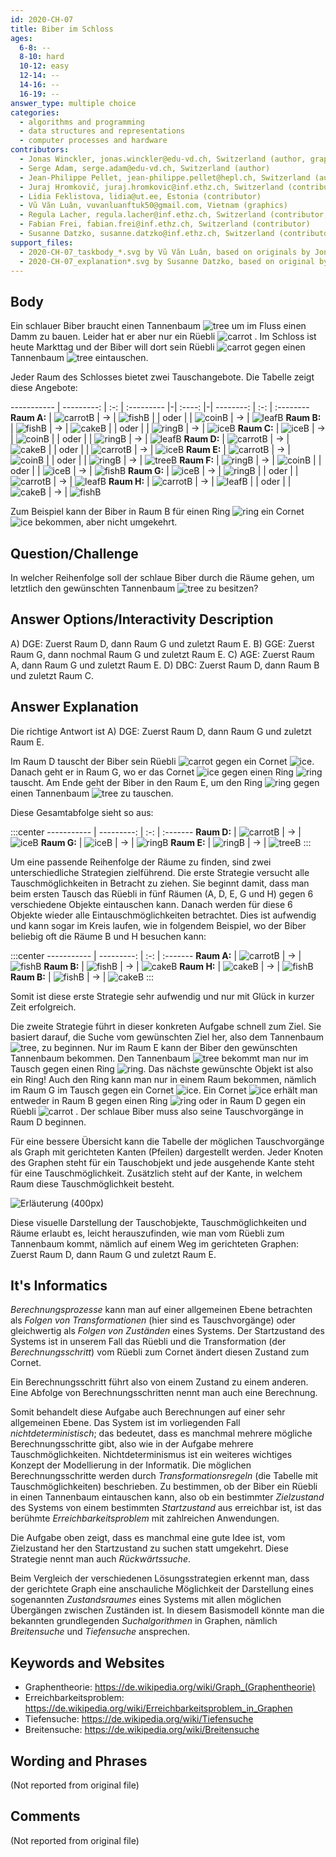 ```yaml
---
id: 2020-CH-07
title: Biber im Schloss
ages:
  6-8: --
  8-10: hard
  10-12: easy
  12-14: --
  14-16: --
  16-19: --
answer_type: multiple choice
categories:
  - algorithms and programming
  - data structures and representations
  - computer processes and hardware
contributors:
  - Jonas Winckler, jonas.winckler@edu-vd.ch, Switzerland (author, graphics)
  - Serge Adam, serge.adam@edu-vd.ch, Switzerland (author)
  - Jean-Philippe Pellet, jean-philippe.pellet@hepl.ch, Switzerland (author, graphics)
  - Juraj Hromkovič, juraj.hromkovic@inf.ethz.ch, Switzerland (contributor)
  - Lidia Feklistova, lidia@ut.ee, Estonia (contributor)
  - Vũ Văn Luân, vuvanluanftuk50@gmail.com, Vietnam (graphics)
  - Regula Lacher, regula.lacher@inf.ethz.ch, Switzerland (contributor, translation from English into German)
  - Fabian Frei, fabian.frei@inf.ethz.ch, Switzerland (contributor)
  - Susanne Datzko, susanne.datzko@inf.ethz.ch, Switzerland (contributor, graphics)
support_files:
  - 2020-CH-07_taskbody_*.svg by Vũ Văn Luân, based on originals by Jonas Winckler
  - 2020-CH-07_explanation*.svg by Susanne Datzko, based on original by Jean-Philippe Pellet
---
```

[cake]:   graphics/2020-CH-07_taskbody_cake.svg   "Kuchen (15px)"
[carrot]: graphics/2020-CH-07_taskbody_carrot.svg "Rüebli (15px)"
[coin]:   graphics/2020-CH-07_taskbody_coin.svg   "Münze (16px)"
[fish]:   graphics/2020-CH-07_taskbody_fish.svg   "Fisch (19px)"
[ice]:    graphics/2020-CH-07_taskbody_ice.svg    "Cornet (11px)"
[leaf]:   graphics/2020-CH-07_taskbody_leaf.svg   "Blatt (17px)"
[ring]:   graphics/2020-CH-07_taskbody_ring.svg   "Ring (15px)"
[tree]:   graphics/2020-CH-07_taskbody_tree.svg   "Tannenbaum (15px)"
[cakeB]:   graphics/2020-CH-07_taskbody_cake.svg   "Kuchen (30px)"
[carrotB]: graphics/2020-CH-07_taskbody_carrot.svg "Rüebli (30px)"
[coinB]:   graphics/2020-CH-07_taskbody_coin.svg   "Münze (33px)"
[fishB]:   graphics/2020-CH-07_taskbody_fish.svg   "Fisch (39px)"
[iceB]:    graphics/2020-CH-07_taskbody_ice.svg    "Cornet (20px)"
[leafB]:   graphics/2020-CH-07_taskbody_leaf.svg   "Blatt (34px)"
[ringB]:   graphics/2020-CH-07_taskbody_ring.svg   "Ring (30px)"
[treeB]:   graphics/2020-CH-07_taskbody_tree.svg   "Tannenbaum (31px)"

## Body

Ein schlauer Biber braucht einen Tannenbaum ![tree] um im Fluss einen Damm zu bauen. Leider hat er aber nur ein Rüebli ![carrot] . Im Schloss ist heute Markttag und der Biber will dort sein Rüebli ![carrot] gegen einen Tannenbaum ![tree] eintauschen.

Jeder Raum des Schlosses bietet zwei Tauschangebote. Die Tabelle zeigt diese Angebote:

<!-- TODO hrules -->

----------- | ---------: | :-: | :--------- |-| :----: |-|  --------: | :-: | :--------
**Raum A:** | ![carrotB] |  →  | ![fishB]   | |  oder  | | ![coinB]   |  →  | ![leafB] 
**Raum B:** | ![fishB]   |  →  | ![cakeB]   | |  oder  | | ![ringB]   |  →  | ![iceB]
**Raum C:** | ![iceB]    |  →  | ![coinB]   | |  oder  | | ![ringB]   |  →  | ![leafB] 
**Raum D:** | ![carrotB] |  →  | ![cakeB]   | |  oder  | | ![carrotB] |  →  | ![iceB] 
**Raum E:** | ![carrotB] |  →  | ![coinB]   | |  oder  | | ![ringB]   |  →  | ![treeB] 
**Raum F:** | ![ringB]   |  →  | ![coinB]   | |  oder  | | ![iceB]    |  →  | ![fishB] 
**Raum G:** | ![iceB]    |  →  | ![ringB]   | |  oder  | | ![carrotB] |  →  | ![leafB] 
**Raum H:** | ![carrotB] |  →  | ![leafB]   | |  oder  | | ![cakeB]   |  →  | ![fishB] 



Zum Beispiel kann der Biber in Raum B für einen Ring ![ring] ein Cornet ![ice] bekommen, aber nicht umgekehrt.


## Question/Challenge

In welcher Reihenfolge soll der schlaue Biber durch die Räume gehen, um letztlich den gewünschten Tannenbaum ![tree]  zu besitzen?


## Answer Options/Interactivity Description


 A)  DGE: Zuerst Raum D, dann Raum G und zuletzt Raum E.
 B)  GGE: Zuerst Raum G, dann nochmal Raum G und zuletzt Raum E.
 C)  AGE: Zuerst Raum A, dann Raum G und zuletzt Raum E.
 D)  DBC: Zuerst Raum D, dann Raum B und zuletzt Raum C.


## Answer Explanation

Die richtige Antwort ist A) DGE: Zuerst Raum D, dann Raum G und zuletzt Raum E.

Im Raum D tauscht der Biber sein Rüebli ![carrot] gegen ein Cornet ![ice]. Danach geht er in Raum G, wo er das Cornet ![ice] gegen einen Ring ![ring] tauscht. Am Ende geht der Biber in den Raum E, um den Ring ![ring] gegen einen Tannenbaum ![tree] zu tauschen.

Diese Gesamtabfolge sieht so aus:

:::center
----------- | ---------: | :-: | :-------
**Raum D:** | ![carrotB] |  →  | ![iceB]
**Raum G:** | ![iceB]    |  →  | ![ringB]
**Raum E:** | ![ringB]   |  →  | ![treeB]
:::

Um eine passende Reihenfolge der Räume zu finden, sind zwei unterschiedliche Strategien zielführend. Die erste Strategie versucht alle Tauschmöglichkeiten in Betracht zu ziehen. Sie beginnt damit, dass man beim ersten Tausch das Rüebli in fünf Räumen (A, D, E, G und H) gegen 6 verschiedene Objekte eintauschen kann. Danach werden für diese 6 Objekte wieder alle Eintauschmöglichkeiten betrachtet. Dies ist aufwendig und kann sogar im Kreis laufen, wie in folgendem Beispiel, wo der Biber beliebig oft die Räume B und H besuchen kann:

:::center
----------- | ---------: | :-: | :-------
**Raum A:** | ![carrotB] |  →  | ![fishB]
**Raum B:** | ![fishB]   |  →  | ![cakeB]
**Raum H:** | ![cakeB]   |  →  | ![fishB]
**Raum B:** | ![fishB]   |  →  | ![cakeB]
:::

Somit ist diese erste Strategie sehr aufwendig und nur mit Glück in kurzer Zeit erfolgreich.

Die zweite Strategie führt in dieser konkreten Aufgabe schnell zum Ziel. Sie basiert darauf, die Suche vom gewünschten Ziel her, also dem Tannenbaum ![tree], zu beginnen. Nur im Raum E kann der Biber den gewünschten Tannenbaum bekommen. Den Tannenbaum ![tree] bekommt man nur im Tausch gegen einen Ring ![ring]. Das nächste gewünschte Objekt ist also ein Ring! Auch den Ring  kann man nur in einem Raum bekommen, nämlich im Raum G im Tausch gegen ein Cornet ![ice]. Ein Cornet ![ice] erhält man entweder in Raum B gegen einen Ring ![ring] oder in Raum D gegen ein Rüebli ![carrot] . Der schlaue Biber muss also seine Tauschvorgänge in Raum D beginnen.

Für eine bessere Übersicht kann die Tabelle der möglichen Tauschvorgänge als Graph mit gerichteten Kanten (Pfeilen) dargestellt werden. Jeder Knoten des Graphen steht für ein Tauschobjekt und jede ausgehende Kante steht für eine Tauschmöglichkeit. Zusätzlich steht auf der Kante, in welchem Raum diese Tauschmöglichkeit besteht.

![](graphics/2020-CH-07_explanation-compatible.svg "Erläuterung (400px)")

Diese visuelle Darstellung der Tauschobjekte, Tauschmöglichkeiten und Räume erlaubt es, leicht herauszufinden, wie man vom Rüebli zum Tannenbaum kommt, nämlich auf einem Weg im gerichteten Graphen: Zuerst Raum D, dann Raum G und zuletzt Raum E.


## It's Informatics

_Berechnungsprozesse_ kann man auf einer allgemeinen Ebene betrachten als _Folgen von Transformationen_ (hier sind es Tauschvorgänge) oder gleichwertig als _Folgen von Zuständen_ eines Systems. Der Startzustand des Systems ist in unserem Fall das Rüebli und die Transformation (der _Berechnungsschritt_) vom Rüebli zum Cornet ändert diesen Zustand zum Cornet.

Ein Berechnungsschritt führt also von einem Zustand zu einem anderen. Eine Abfolge von Berechnungsschritten nennt man auch eine Berechnung. 

Somit behandelt diese Aufgabe auch Berechnungen auf einer sehr allgemeinen Ebene. Das  System ist im vorliegenden Fall _nichtdeterministisch_; das bedeutet, dass es manchmal mehrere mögliche Berechnungsschritte gibt, also wie in der Aufgabe mehrere Tauschmöglichkeiten. Nichtdeterminismus ist ein weiteres wichtiges Konzept der Modellierung in der Informatik. Die möglichen Berechnungsschritte werden durch _Transformationsregeln_ (die Tabelle mit Tauschmöglichkeiten) beschrieben. Zu bestimmen, ob der Biber ein Rüebli in einen Tannenbaum eintauschen kann, also ob ein bestimmter _Zielzustand_ des Systems von einem bestimmten _Startzustand_ aus erreichbar ist, ist das berühmte _Erreichbarkeitsproblem_ mit zahlreichen Anwendungen. 

Die Aufgabe oben zeigt, dass es manchmal eine gute Idee ist, vom Zielzustand her den Startzustand zu suchen statt umgekehrt. Diese Strategie nennt man auch _Rückwärtssuche_.

Beim Vergleich der verschiedenen Lösungsstrategien erkennt man, dass der gerichtete Graph eine anschauliche Möglichkeit der Darstellung eines sogenannten _Zustandsraumes_ eines Systems mit allen möglichen Übergängen zwischen Zuständen ist. In diesem Basismodell könnte man die bekannten grundlegenden _Suchalgorithmen_ in Graphen, nämlich _Breitensuche_ und _Tiefensuche_ ansprechen.


## Keywords and Websites

 - Graphentheorie: https://de.wikipedia.org/wiki/Graph_(Graphentheorie)
 - Erreichbarkeitsproblem: https://de.wikipedia.org/wiki/Erreichbarkeitsproblem_in_Graphen
 - Tiefensuche: https://de.wikipedia.org/wiki/Tiefensuche
 - Breitensuche: https://de.wikipedia.org/wiki/Breitensuche


## Wording and Phrases

(Not reported from original file)


## Comments

(Not reported from original file)
